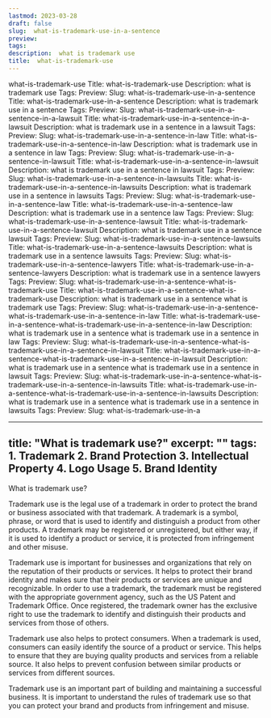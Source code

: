 ```yaml
---
lastmod: 2023-03-28
draft: false
slug:  what-is-trademark-use-in-a-sentence
preview: 
tags: 
description:  what is trademark use
title:  what-is-trademark-use
---
```

what-is-trademark-use
Title: what-is-trademark-use
Description: what is trademark use
Tags:
Preview:
Slug: what-is-trademark-use-in-a-sentence
Title: what-is-trademark-use-in-a-sentence
Description: what is trademark use in a sentence
Tags:
Preview:
Slug: what-is-trademark-use-in-a-sentence-in-a-lawsuit
Title: what-is-trademark-use-in-a-sentence-in-a-lawsuit
Description: what is trademark use in a sentence in a lawsuit
Tags:
Preview:
Slug: what-is-trademark-use-in-a-sentence-in-law
Title: what-is-trademark-use-in-a-sentence-in-law
Description: what is trademark use in a sentence in law
Tags:
Preview:
Slug: what-is-trademark-use-in-a-sentence-in-lawsuit
Title: what-is-trademark-use-in-a-sentence-in-lawsuit
Description: what is trademark use in a sentence in lawsuit
Tags:
Preview:
Slug: what-is-trademark-use-in-a-sentence-in-lawsuits
Title: what-is-trademark-use-in-a-sentence-in-lawsuits
Description: what is trademark use in a sentence in lawsuits
Tags:
Preview:
Slug: what-is-trademark-use-in-a-sentence-law
Title: what-is-trademark-use-in-a-sentence-law
Description: what is trademark use in a sentence law
Tags:
Preview:
Slug: what-is-trademark-use-in-a-sentence-lawsuit
Title: what-is-trademark-use-in-a-sentence-lawsuit
Description: what is trademark use in a sentence lawsuit
Tags:
Preview:
Slug: what-is-trademark-use-in-a-sentence-lawsuits
Title: what-is-trademark-use-in-a-sentence-lawsuits
Description: what is trademark use in a sentence lawsuits
Tags:
Preview:
Slug: what-is-trademark-use-in-a-sentence-lawyers
Title: what-is-trademark-use-in-a-sentence-lawyers
Description: what is trademark use in a sentence lawyers
Tags:
Preview:
Slug: what-is-trademark-use-in-a-sentence-what-is-trademark-use
Title: what-is-trademark-use-in-a-sentence-what-is-trademark-use
Description: what is trademark use in a sentence what is trademark use
Tags:
Preview:
Slug: what-is-trademark-use-in-a-sentence-what-is-trademark-use-in-a-sentence-in-law
Title: what-is-trademark-use-in-a-sentence-what-is-trademark-use-in-a-sentence-in-law
Description: what is trademark use in a sentence what is trademark use in a sentence in law
Tags:
Preview:
Slug: what-is-trademark-use-in-a-sentence-what-is-trademark-use-in-a-sentence-in-lawsuit
Title: what-is-trademark-use-in-a-sentence-what-is-trademark-use-in-a-sentence-in-lawsuit
Description: what is trademark use in a sentence what is trademark use in a sentence in lawsuit
Tags:
Preview:
Slug: what-is-trademark-use-in-a-sentence-what-is-trademark-use-in-a-sentence-in-lawsuits
Title: what-is-trademark-use-in-a-sentence-what-is-trademark-use-in-a-sentence-in-lawsuits
Description: what is trademark use in a sentence what is trademark use in a sentence in lawsuits
Tags:
Preview:
Slug: what-is-trademark-use-in-a

---
title: "What is trademark use?"
excerpt: ""
tags: 1. Trademark
2. Brand Protection
3. Intellectual Property
4. Logo Usage
5. Brand Identity
---

What is trademark use?

Trademark use is the legal use of a trademark in order to protect the brand or business associated with that trademark. A trademark is a symbol, phrase, or word that is used to identify and distinguish a product from other products. A trademark may be registered or unregistered, but either way, if it is used to identify a product or service, it is protected from infringement and other misuse.

Trademark use is important for businesses and organizations that rely on the reputation of their products or services. It helps to protect their brand identity and makes sure that their products or services are unique and recognizable. In order to use a trademark, the trademark must be registered with the appropriate government agency, such as the US Patent and Trademark Office. Once registered, the trademark owner has the exclusive right to use the trademark to identify and distinguish their products and services from those of others.

Trademark use also helps to protect consumers. When a trademark is used, consumers can easily identify the source of a product or service. This helps to ensure that they are buying quality products and services from a reliable source. It also helps to prevent confusion between similar products or services from different sources.

Trademark use is an important part of building and maintaining a successful business. It is important to understand the rules of trademark use so that you can protect your brand and products from infringement and misuse.